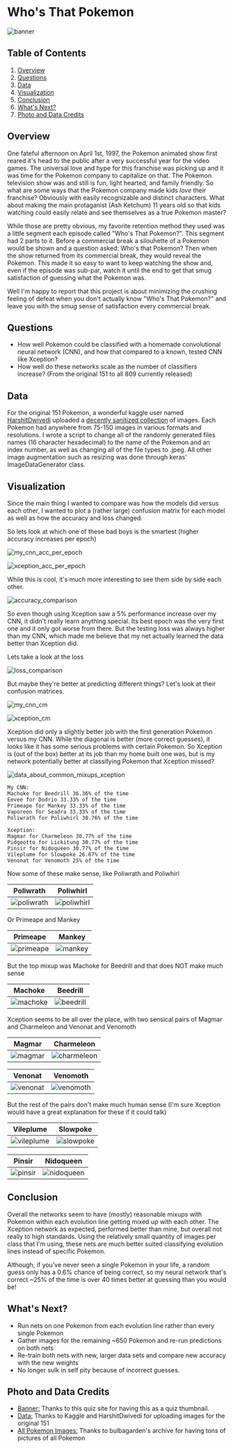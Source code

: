 # Who's That Pokemon

![banner](https://github.com/NJacobsohn/Whos_That_Pokemon/blob/master/img/whos_that_banner.jpg)

## Table of Contents

1. [Overview](#overview)
2. [Questions](#questions)
3. [Data](#cleaning)
4. [Visualization](#visualization)
5. [Conclusion](#conclusion)
6. [What's Next?](#what's-next?)
7. [Photo and Data Credits](#photo-and-data-credits)

## **Overview**

One fateful afternoon on April 1st, 1997, the Pokemon animated show first reared it's head to the public after a very successful year for the video games. The universal love and hype for this franchise was picking up and it was time for the Pokemon company to capitalize on that. The Pokemon television show was and still is fun, light hearted, and family friendly. So what are some ways that the Pokemon company made kids *love* their franchise? Obviously with easily recognizable and distinct characters. What about making the main protaganist (Ash Ketchum) 11 years old so that kids watching could easily relate and see themselves as a true Pokemon master?  

While those are pretty obvious, my favorite retention method they used was a little segment each episode called "Who's That Pokemon?". This segment had 2 parts to it. Before a commercial break a silouhette of a Pokemon would be shown and a question asked: Who's that Pokemon? Then when the show returned from its commercial break, they would reveal the Pokemon. This made it so easy to want to keep watching the show and, even if the episode was sub-par, watch it until the end to get that smug satisfaction of guessing what the Pokemon was.

Well I'm happy to report that this project is about minimizing the crushing feeling of defeat when you don't actually know "Who's That Pokemon?" and leave you with the smug sense of satisfaction every commercial break.

## **Questions**

- How well Pokemon could be classified with a homemade convolutional neural network (CNN), and how that compared to a known, tested CNN like Xception?
- How well do these networks scale as the number of classifiers increase? (From the original 151 to all 809 currently released)  

## **Data**

For the original 151 Pokemon, a wonderful kaggle user named [HarshitDwivedi](https://www.kaggle.com/thedagger) uploaded a [decently sanitized collection](https://www.kaggle.com/thedagger/pokemon-generation-one) of images. Each Pokemon had anywhere from 75-150 images in various formats and resolutions. I wrote a script to change all of the randomly generated files names (16 character hexadecimal) to the name of the Pokemon and an index number, as well as changing all of the file types to .jpeg. All other image augmentation such as resizing was done through keras' ImageDataGenerator class.

## **Visualization**

Since the main thing I wanted to compare was how the models did versus each other, I wanted to plot a (rather large) confusion matrix for each model as well as how the accuracy and loss changed.  

So lets look at which one of these bad boys is the smartest (higher accuracy increases per epoch)

![my_cnn_acc_per_epoch](https://github.com/NJacobsohn/Whos_That_Pokemon/blob/master/img/accuracy_per_epoch_my_cnn.png)

![xception_acc_per_epoch](https://github.com/NJacobsohn/Whos_That_Pokemon/blob/master/img/accuracy_per_epoch_xception.png)

While this is cool, it's much more interesting to see them side by side each other.

![accuracy_comparison](https://github.com/NJacobsohn/Whos_That_Pokemon/blob/master/img/accuracy_comparison.png)

So even though using Xception saw a 5% performance increase over my CNN, it didn't really learn anything special. Its best epoch was the very first one and it only got worse from there. But the testing loss was always higher than my CNN, which made me believe that my net actually learned the data better than Xception did.  

Lets take a look at the loss  

![loss_comparison](https://github.com/NJacobsohn/Whos_That_Pokemon/blob/master/img/loss_comparison.png)

But maybe they're better at predicting different things? Let's look at their confusion matrices.  

![my_cnn_cm](https://github.com/NJacobsohn/Whos_That_Pokemon/blob/master/img/my_cnn_cm.png)

![xception_cm](https://github.com/NJacobsohn/Whos_That_Pokemon/blob/master/img/xception_cm.png)

Xception did only a slightly better job with the first generation Pokemon versus my CNN. While the diagonal is better (more correct guesses), it looks like it has some serious problems with certain Pokemon. So Xception is (out of the box) better at its job than my home built one was, but is my network potentially better at classifying Pokemon that Xception missed?

![data_about_common_mixups_xception](link_to_mixup_data_xception)

    My CNN:
    Machoke for Beedrill 36.36% of the time
    Eevee for Dodrio 33.33% of the time
    Primeape for Mankey 33.33% of the time
    Vaporeon for Seadra 33.33% of the time
    Poliwrath for Poliwhirl 30.76% of the time 

    Xception:
    Magmar for Charmeleon 30.77% of the time
    Pidgeotto for Lickitung 30.77% of the time
    Pinsir for Nidoqueen 30.77% of the time
    Vileplume for Slowpoke 26.67% of the time
    Venonat for Venomoth 25% of the time

Now some of these make sense, like Poliwrath and Poliwhirl

Poliwrath                  |  Poliwhirl
:-------------------------:|:-------------------------:
![poliwrath](https://github.com/NJacobsohn/Whos_That_Pokemon/blob/master/img/poliwrath.png)  |  ![poliwhirl](https://github.com/NJacobsohn/Whos_That_Pokemon/blob/master/img/poliwhirl.png)

Or Primeape and Mankey

Primeape                  |  Mankey
:-------------------------:|:-------------------------:
![primeape](https://github.com/NJacobsohn/Whos_That_Pokemon/blob/master/img/primeape.png)  |  ![mankey](https://github.com/NJacobsohn/Whos_That_Pokemon/blob/master/img/mankey.png)

But the top mixup was Machoke for Beedrill and that does NOT make much sense

Machoke                    |  Beedrill
:-------------------------:|:-------------------------:
![machoke](https://github.com/NJacobsohn/Whos_That_Pokemon/blob/master/img/machoke.png)  |  ![beedrill](https://github.com/NJacobsohn/Whos_That_Pokemon/blob/master/img/beedrill.png)

Xception seems to be all over the place, with two sensical pairs of Magmar and Charmeleon and Venonat and Venomoth

Magmar                   |  Charmeleon
:-------------------------:|:-------------------------:
![magmar](https://github.com/NJacobsohn/Whos_That_Pokemon/blob/master/img/magmar.png)  |  ![charmeleon](https://github.com/NJacobsohn/Whos_That_Pokemon/blob/master/img/charmeleon.png)

Venonat                  |  Venomoth
:-------------------------:|:-------------------------:
![venonat](https://github.com/NJacobsohn/Whos_That_Pokemon/blob/master/img/venonat.png)  |  ![venomoth](https://github.com/NJacobsohn/Whos_That_Pokemon/blob/master/img/venomoth.png)

But the rest of the pairs don't make much human sense (I'm sure Xception would have a great explanation for these if it could talk)

Vileplume                  |  Slowpoke
:-------------------------:|:-------------------------:
![vileplume](https://github.com/NJacobsohn/Whos_That_Pokemon/blob/master/img/vileplume.png)  |  ![slowpoke](https://github.com/NJacobsohn/Whos_That_Pokemon/blob/master/img/slowpoke.png)

Pinsir                  |  Nidoqueen
:-------------------------:|:-------------------------:
![pinsir](https://github.com/NJacobsohn/Whos_That_Pokemon/blob/master/img/pinsir.png)  |  ![nidoqueen](https://github.com/NJacobsohn/Whos_That_Pokemon/blob/master/img/nidoqueen.png)

## **Conclusion**

Overall the networks seem to have (mostly) reasonable mixups with Pokemon within each evolution line getting mixed up with each other. The Xception network as expected, performed better than mine, but overall not really to high standards. Using the relatively small quantity of images per class that I'm using, these nets are much better suited classifying evolution lines instead of specific Pokemon.

Although, if you've never seen a single Pokemon in your life, a random guess only has a 0.6% chance of being correct, so my neural network that's correct ~25% of the time is over 40 times better at guessing than you would be!  

## **What's Next?**

- Run nets on one Pokemon from each evolution line rather than every single Pokemon
- Gather images for the remaining ~650 Pokemon and re-run predictions on both nets
- Re-train both nets with new, larger data sets and compare new accuracy with the new weights
- No longer sulk in self pity because of incorrect guesses.

## **Photo and Data Credits**

- [Banner:](https://www.sporcle.com/games/Chenchilla/silhouettes) Thanks to this quiz site for having this as a quiz thumbnail.
- [Data:](https://www.kaggle.com/thedagger/pokemon-generation-one) Thanks to Kaggle and HarshitDwivedi for uploading images for the original 151
- [All Pokemon Images:](https://archives.bulbagarden.net/wiki/) Thanks to bulbagarden's archive for having tons of pictures of all Pokemon

